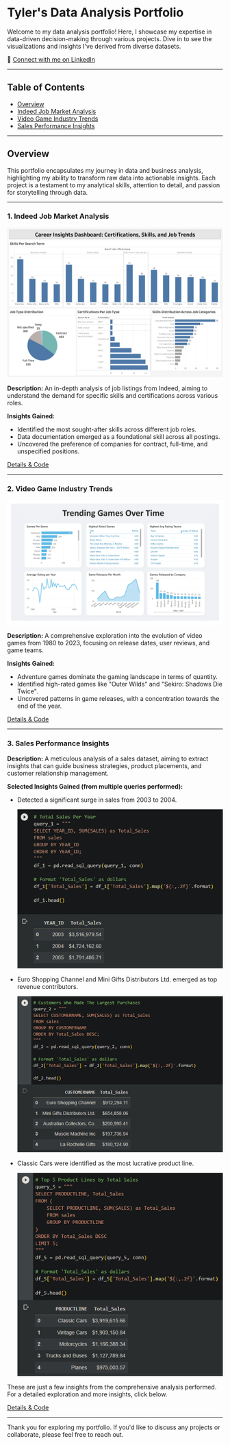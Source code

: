 # Tyler's Data Analysis Portfolio

Welcome to my data analysis portfolio! Here, I showcase my expertise in data-driven decision-making through various projects. Dive in to see the visualizations and insights I've derived from diverse datasets.

🔗 [Connect with me on LinkedIn](https://www.linkedin.com/in/tthomas0/)

---

## Table of Contents

- [Overview](#overview)
- [Indeed Job Market Analysis](#1-indeed-job-market-analysis)
- [Video Game Industry Trends](#2-video-game-industry-trends)
- [Sales Performance Insights](#3-sales-performance-insights)

---

## Overview

This portfolio encapsulates my journey in data and business analysis, highlighting my ability to transform raw data into actionable insights. Each project is a testament to my analytical skills, attention to detail, and passion for storytelling through data.

---

### 1. Indeed Job Market Analysis

![Indeed Analysis Dashboard](./Project%201/dashboard/Indeed_Analysis_Dashboard.png)

**Description:** An in-depth analysis of job listings from Indeed, aiming to understand the demand for specific skills and certifications across various roles.

**Insights Gained:**
- Identified the most sought-after skills across different job roles.
- Data documentation emerged as a foundational skill across all postings.
- Uncovered the preference of companies for contract, full-time, and unspecified positions.

[Details & Code](./Project%201/)

---

### 2. Video Game Industry Trends

![Video Game Trends Dashboard](./Project%202/dashboard/gamesovertime.png)

**Description:** A comprehensive exploration into the evolution of video games from 1980 to 2023, focusing on release dates, user reviews, and game teams.

**Insights Gained:**
- Adventure games dominate the gaming landscape in terms of quantity.
- Identified high-rated games like "Outer Wilds" and "Sekiro: Shadows Die Twice".
- Uncovered patterns in game releases, with a concentration towards the end of the year.

[Details & Code](./Project%202/)

---

### 3. Sales Performance Insights

**Description:** A meticulous analysis of a sales dataset, aiming to extract insights that can guide business strategies, product placements, and customer relationship management.

**Selected Insights Gained (from multiple queries performed):**

- Detected a significant surge in sales from 2003 to 2004.
  
  [![Annual Sales Trend](./Project%203/images/query1.png)](./Project%203/images/query1.png)

- Euro Shopping Channel and Mini Gifts Distributors Ltd. emerged as top revenue contributors.
  
  [![Top Customers](./Project%203/images/query2.png)](./Project%203/images/query2.png)

- Classic Cars were identified as the most lucrative product line.
  
  [![Product Line Performance](./Project%203/images/query5.png)](./Project%203/images/query5.png)

These are just a few insights from the comprehensive analysis performed. For a detailed exploration and more insights, click below.

[Details & Code](./Project%203/)



---

Thank you for exploring my portfolio. If you'd like to discuss any projects or collaborate, please feel free to reach out.
